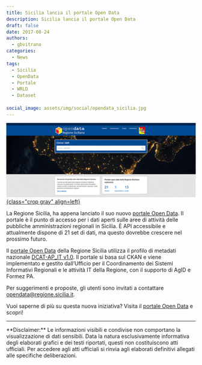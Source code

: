 ```yaml
---
title: Sicilia lancia il portale Open Data
description: Sicilia lancia il portale Open Data
draft: false
date: 2017-08-24
authors:
  - gbvitrano
categories:
  - News
tags:
  - Sicilia
  - OpenData
  - Portale
  - WRLD
  - Dataset

social_image: assets/img/social/opendata_sicilia.jpg  
--- 
```

<style>
.md-typeset code { background-color: #fff0;}  
.md-typeset pre>code { background-color: #fff0;}  
</style>
[![Open Data](opendata_sicilia.jpg "Sicilia lancia il portale Open Data" ){class="crop gray" align=left}](index.md)

La Regione Sicilia, ha appena lanciato il suo nuovo [portale Open Data](https://dati.regione.sicilia.it/). Il portale è il punto di accesso per i dati aperti sulle aree di attività delle pubbliche amministrazioni regionali in Sicilia. È API accessibile e attualmente dispone di 21 set di dati, ma questo dovrebbe crescere nel prossimo futuro.

Il [portale Open Data](https://dati.regione.sicilia.it/) della Regione Sicilia utilizza il profilo di metadati nazionale [DCAT-AP\_IT v1.0](http://linee-guida-cataloghi-dati-profilo-dcat-ap-it.readthedocs.io/it/latest/index.html). Il portale si basa sul CKAN e viene implementato e gestito dall’Ufficio per il Coordinamento dei Sistemi Informativi Regionali e le attività IT della Regione, con il supporto di AgID e Formez PA. <!-- more -->

Per suggerimenti e proposte, gli utenti sono invitati a contattare opendata@regione.sicilia.it.

Vuoi saperne di più su questa nuova iniziativa? Visita il [portale Open Data](https://dati.regione.sicilia.it/) e scopri!

<hr>
**Disclaimer:** Le informazioni visibili e condivise non comportano la visualizzazione di dati sensibili. Data la natura esclusivamente informativa degli elaborati grafici e dei testi riportati, questi non costituiscono atti ufficiali. Per accedere agli atti ufficiali si rinvia agli elaborati definitivi allegati alle specifiche deliberazioni.